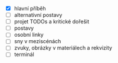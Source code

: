 
- [x] hlavní příběh
- [ ] alternativní postavy
- [ ] projet TODOs a kritické dořešit
- [ ] postavy
- [ ] osobní linky
- [ ] sny v meziscénách
- [ ] zvuky, obrázky v materiálech a rekvizity
- [ ] terminál
